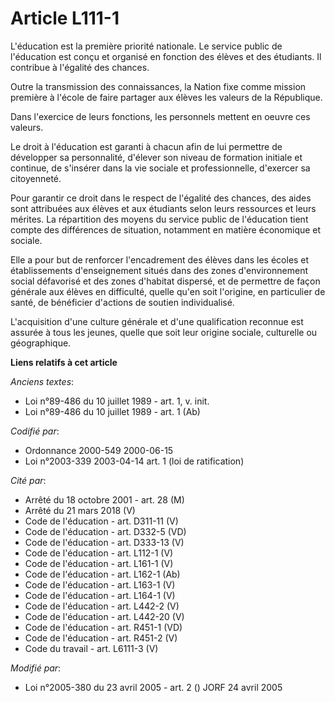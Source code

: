 # Article L111-1

L'éducation est la première priorité nationale. Le service public de l'éducation est conçu et organisé en fonction des élèves
et des étudiants. Il contribue à l'égalité des chances.

Outre la transmission des connaissances, la Nation fixe comme mission première à l'école de faire partager aux élèves les
valeurs de la République.

Dans l'exercice de leurs fonctions, les personnels mettent en oeuvre ces valeurs.

Le droit à l'éducation est garanti à chacun afin de lui permettre de développer sa personnalité, d'élever son niveau de
formation initiale et continue, de s'insérer dans la vie sociale et professionnelle, d'exercer sa citoyenneté.

Pour garantir ce droit dans le respect de l'égalité des chances, des aides sont attribuées aux élèves et aux étudiants selon
leurs ressources et leurs mérites. La répartition des moyens du service public de l'éducation tient compte des différences de
situation, notamment en matière économique et sociale.

Elle a pour but de renforcer l'encadrement des élèves dans les écoles et établissements d'enseignement situés dans des zones
d'environnement social défavorisé et des zones d'habitat dispersé, et de permettre de façon générale aux élèves en
difficulté, quelle qu'en soit l'origine, en particulier de santé, de bénéficier d'actions de soutien individualisé.

L'acquisition d'une culture générale et d'une qualification reconnue est assurée à tous les jeunes, quelle que soit leur
origine sociale, culturelle ou géographique.

**Liens relatifs à cet article**

_Anciens textes_:

  - Loi n°89-486 du 10 juillet 1989 - art. 1, v. init.
  - Loi n°89-486 du 10 juillet 1989 - art. 1 (Ab)

_Codifié par_:

  - Ordonnance 2000-549 2000-06-15
  - Loi n°2003-339 2003-04-14 art. 1 (loi de ratification)

_Cité par_:

  - Arrêté du 18 octobre 2001 - art. 28 (M)
  - Arrêté du 21 mars 2018 (V)
  - Code de l'éducation - art. D311-11 (V)
  - Code de l'éducation - art. D332-5 (VD)
  - Code de l'éducation - art. D333-13 (V)
  - Code de l'éducation - art. L112-1 (V)
  - Code de l'éducation - art. L161-1 (V)
  - Code de l'éducation - art. L162-1 (Ab)
  - Code de l'éducation - art. L163-1 (V)
  - Code de l'éducation - art. L164-1 (V)
  - Code de l'éducation - art. L442-2 (V)
  - Code de l'éducation - art. L442-20 (V)
  - Code de l'éducation - art. R451-1 (VD)
  - Code de l'éducation - art. R451-2 (V)
  - Code du travail - art. L6111-3 (V)

_Modifié par_:

  - Loi n°2005-380 du 23 avril 2005 - art. 2 () JORF 24 avril 2005
